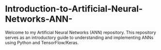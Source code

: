 # Introduction-to-Artificial-Neural-Networks-ANN-
Welcome to my Artificial Neural Networks (ANN) repository. This repository serves as an introductory guide to understanding and implementing ANNs using Python and TensorFlow/Keras.
